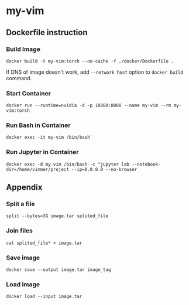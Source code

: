 # my-vim

## Dockerfile instruction
### Build Image
```
docker build -t my-vim:torch --no-cache -f ./docker/Dockerfile .
```
If DNS of image doesn't work, add `--network host` option to `docker build` command.

### Start Container
```
docker run --runtime=nvidia -d -p 18888:8888 --name my-vim --rm my-vim:torch
```

### Run Bash in Container
```
docker exec -it my-vim /bin/bash`
```

### Run Jupyter in Container
```
docker exec -d my-vim /bin/bash -c "jupyter lab --notebook-dir=/home/vimmer/project --ip=0.0.0.0 --no-browser
```

## Appendix
### Split a file
```
split --bytes=3G image.tar splited_file
```

### Join files
```
cat splited_file* > image.tar
```

### Save image
```
docker save --output image.tar image_tag
```

### Load image
```
docker load --input image.tar
```

